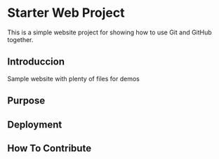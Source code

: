 # Starter Web Project

This is a simple website project for
showing how to use Git and GitHub together.

## Introduccion

Sample website with plenty of files for demos

## Purpose

## Deployment

## How To Contribute